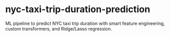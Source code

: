 # nyc-taxi-trip-duration-prediction
ML pipeline to predict NYC taxi trip duration with smart feature engineering, custom transformers, and Ridge/Lasso regression.
